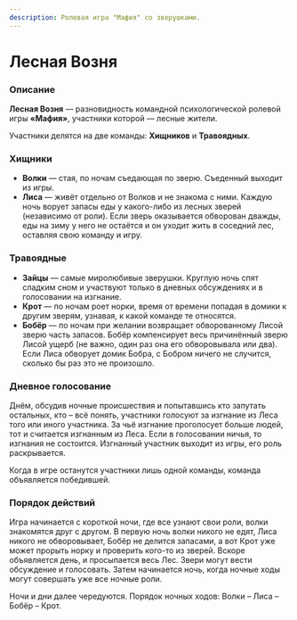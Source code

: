```yaml
---
description: Ролевая игра "Мафия" со зверушками.
---
```


# Лесная Возня

### Описание

**Лесная Возня** — разновидность командной психологической ролевой игры **«Мафия»**, участники которой — лесные жители. 

Участники делятся на две команды: **Хищников** и **Травоядных**. 

### ‎Хищники

* **Волки** — стая, по ночам съедающая по зверю. Съеденный выходит из игры. 
* **Лиса** — живёт отдельно от Волков и не знакома с ними. Каждую ночь ворует запасы еды у какого-либо из лесных зверей \(независимо от роли\). Если зверь оказывается обворован дважды, еды на зиму у него не остаётся и он уходит жить в соседний лес, оставляя свою команду и игру. ‎

### Травоядные

* **Зайцы** — самые миролюбивые зверушки. Круглую ночь спят сладким сном и участвуют только в дневных обсуждениях и в голосовании на изгнание. 
* **Крот** — по ночам роет норки, время от времени попадая в домики к другим зверям, узнавая, к какой команде те относятся. 
* **Бобёр** — по ночам при желании возвращает обворованному Лисой зверю часть запасов. Бобёр компенсирует весь причинённый зверю Лисой ущерб \(не важно, один раз она его обворовывала или два\). Если Лиса обворует домик Бобра, с Бобром ничего не случится, сколько бы раз это не произошло. 

### Дневное голосование

Днём, обсудив ночные происшествия и попытавшись кто запутать остальных, кто – всё понять, участники голосуют за изгнание из Леса того или иного участника. За чьё изгнание проголосует больше людей, тот и считается изгнанным из Леса. Если в голосовании ничья, то изгнания не состоится. Изгнанный участник выходит из игры, его роль раскрывается. 

Когда в игре останутся участники лишь одной команды, команда объявляется победившей. ‎

### Порядок действий

Игра начинается с короткой ночи, где все узнают свои роли, волки знакомятся друг с другом. В первую ночь волки никого не едят, Лиса никого не обворовывает, Бобёр не делится запасами, а вот Крот уже может прорыть норку и проверить кого-то из зверей. Вскоре объявляется день, и просыпается весь Лес. Звери могут вести обсуждение и голосовать. Затем начинается ночь, когда ночные ходы могут совершать уже все ночные роли.

Ночи и дни далее чередуются. Порядок ночных ходов: Волки – Лиса – Бобёр – Крот.


